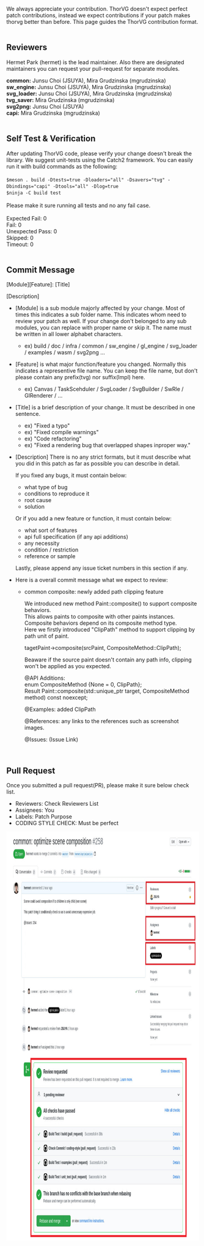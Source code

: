 We always appreciate your contribution. ThorVG doesn't expect perfect patch contributions, instead we expect contributions if your patch makes thorvg better than before. This page guides the ThorVG contribution format.<br />
<br />
## Reviewers
Hermet Park (hermet) is the lead maintainer. Also there are designated maintainers you can request your pull-request for separate modules.

<b>common:</b> Junsu Choi (JSUYA), Mira Grudzinska (mgrudzinska) <br />
<b>sw_engine:</b> Junsu Choi (JSUYA), Mira Grudzinska (mgrudzinska) <br />
<b>svg_loader:</b> Junsu Choi (JSUYA), Mira Grudzinska (mgrudzinska) <br />
<b>tvg_saver:</b> Mira Grudzinska (mgrudzinska) <br />
<b>svg2png:</b> Junsu Choi (JSUYA) <br />
<b>capi:</b> Mira Grudzinska (mgrudzinska) <br />
<br />

## Self Test & Verification
After updating ThorVG code, please verify your change doesn't break the library. We suggest unit-tests using the Catch2 framework. You can easily run it with build commands as the following: <br />
<br/>
`
$meson . build -Dtests=true -Dloaders="all" -Dsavers="tvg" -Dbindings="capi" -Dtools="all" -Dlog=true
`
<br />
`
$ninja -C build test
`
<br/>
<br/>
Please make it sure running all tests and no any fail case.<br/>
<br/>
Expected Fail:      0<br/>
Fail:               0<br/>
Unexpected Pass:    0<br/>
Skipped:            0<br/>
Timeout:            0<br/>
<br/>
## Commit Message
[Module][Feature]: [Title]

[Description]

- [Module] is a sub module majorly affected by your change. Most of times this indicates a sub folder name.
This indicates whom need to review your patch as well.
If your change don't belonged to any sub modules, you can replace with proper name or skip it.
The name must be written in all lower alphabet characters.
  - ex) build / doc / infra / common / sw_engine / gl_engine / svg_loader / examples / wasm / svg2png  ...

- [Feature] is what major function/feature you changed. Normally this indicates a representive file name.
You can keep the file name, but don't please contain any prefix(tvg) nor suffix(Impl) here.
  - ex) Canvas / TaskScehduler / SvgLoader / SvgBuilder / SwRle / GlRenderer / ...

- [Title] is a brief description of your change. It must be described in one sentence.
  - ex) "Fixed a typo"
  - ex) "Fixed compile warnings"
  - ex) "Code refactoring"
  - ex) "Fixed a rendering bug that overlapped shapes inproper way."

- [Description] There is no any strict formats, but it must describe what you did in this patch as far as possible you can describe in detail.

  If you fixed any bugs, it must contain below:
  - what type of bug
  - conditions to reproduce it
  - root cause
  - solution

  Or if you add a new feature or function, it must contain below:
  - what sort of features
  - api full specification (if any api additions)
  - any necessity
  - condition / restriction
  - reference or sample

  Lastly, please append any issue ticket numbers in this section if any.


- Here is a overall commit message what we expect to review:

  - common composite: newly added path clipping feature

    We introduced new method Paint::composite() to support composite behaviors. </br>
    This allows paints to composite with other paints instances. </br>
    Composite behaviors depend on its composite method type. </br>
    Here we firstly introduced "ClipPath" method to support clipping by path unit of paint.</br>

    tagetPaint->composite(srcPaint, CompositeMethod::ClipPath);</br>

    Beaware if the source paint doesn't contain any path info, clipping won't be applied as you expected.

    @API Additions:</br>
    enum CompositeMethod {None = 0, ClipPath}; </br>
    Result Paint::composite(std::unique_ptr<Paint> target, CompositeMethod method) const noexcept;</br>

    @Examples: added ClipPath</br>

    @References: any links to the references such as screenshot images.

    @Issues: (Issue Link)
<br />

## Pull Request

Once you submitted a pull request(PR), please make it sure below check list.
-  Reviewers: Check Reviewers List
-  Assignees: You
-  Labels: Patch Purpose
-  CODING STYLE CHECK: Must be perfect
<p align="center"><img width="1000" height="1072" src="https://github.com/Samsung/thorvg/blob/master/res/contribution.png"></p>
